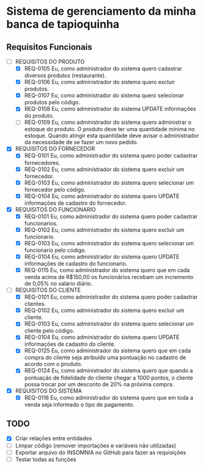 # Sistema de gerenciamento da minha **banca de tapioquinha**

## Requisitos Funcionais

* [ ] REQUISITOS DO PRODUTO
  * [x] REQ-0105	Eu, como administrador do sistema quero cadastrar diversos produtos (restaurante).
  * [x] REQ-0106	Eu, como administrador do sistema quero excluir produtos.
  * [x] REQ-0107	Eu, como administrador do sistema quero selecionar produtos pelo código.
  * [x] REQ-0108	Eu, como administrador do sistema UPDATE informações do produto.
  * [ ] REQ-0109	Eu, como administrador do sistema quero administrar o estoque do produto. O produto deve ter uma quantidade mínima no estoque. Quando atingir esta quantidade deve avisar o administrador da necessidade de se fazer um novo pedido.

* [x] REQUISITOS DO FORNECEDOR
  * [x] REQ-0101	Eu, como administrador do sistema quero poder cadastrar fornecedores.
  * [x] REQ-0102	Eu, como administrador do sistema quero excluir um fornecedor.
  * [x] REQ-0103	Eu, como administrador do sistema quero selecionar um fornecedor pelo código.
  * [x] REQ-0104	Eu, como administrador do sistema quero UPDATE informações de cadastro do fornecedor.

* [x] REQUISITOS DO FUNCIONARIO
  * [x] REQ-0101	Eu, como administrador do sistema quero poder cadastrar funcionarios.
  * [x] REQ-0102	Eu, como administrador do sistema quero excluir um funcionario.
  * [x] REQ-0103	Eu, como administrador do sistema quero selecionar um funcionario pelo código.
  * [x] REQ-0104	Eu, como administrador do sistema quero UPDATE informações de cadastro do funcionario.
  * [x] REQ-0115	Eu, como administrador do sistema quero que em cada venda acima de R$150,00 os funcionários recebam um incremento de 0,05% no salário diário.

* [ ] REQUISITOS DO CLIENTE
  * [x] REQ-0101	Eu, como administrador do sistema quero poder cadastrar clientes.
  * [x] REQ-0102	Eu, como administrador do sistema quero excluir um cliente.
  * [x] REQ-0103	Eu, como administrador do sistema quero selecionar um cliente pelo código.
  * [x] REQ-0104	Eu, como administrador do sistema quero UPDATE informações de cadastro do cliente.
  * [x] REQ-0125	Eu, como administrador do sistema quero que em cada compra do cliente seja atribuído uma pontuação no cadastro de acordo com o produto.
  * [x] REQ-0124 	Eu, como administrador do sistema quero que quando a pontuação de fidelidade do cliente chegar a 1000 pontos, o cliente possa trocar por um desconto de 20% na próxima compra.

* [x] REQUISITOS DO SISTEMA
  * [x] REQ-0116	Eu, como administrador do sistema quero que em toda a venda seja informado o tipo de pagamento.

## TODO

* [x] Criar relações entre entidades
* [ ] Limpar código (remover importações e variáveis não utilizadas)
* [ ] Exportar arquivo do INSOMNIA no GitHub para fazer as requisições
* [ ] Testar todas as funções